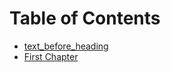# Table of Contents

- [text_before_heading](<./text_before_heading.md>)
- [First Chapter](<./First Chapter.md>)
